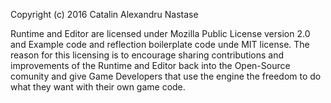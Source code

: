 Copyright (c) 2016 Catalin Alexandru Nastase

Runtime and Editor are licensed under Mozilla Public License version 2.0 and Example code and reflection boilerplate code unde MIT license.
The reason for this licensing is to encourage sharing contributions and improvements of the Runtime and Editor back into the Open-Source comunity and
give Game Developers that use the engine the freedom to do what they want with their own game code.